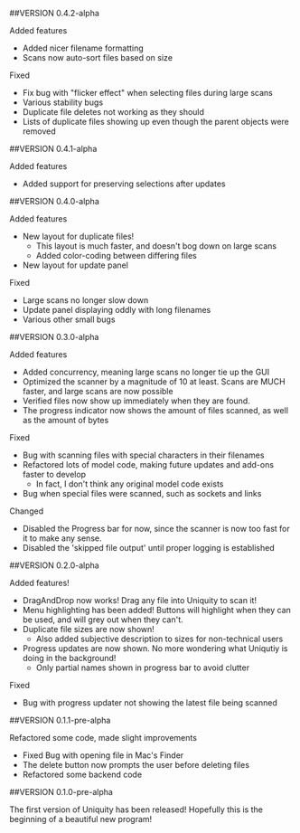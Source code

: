 ##VERSION 0.4.2-alpha

Added features

* Added nicer filename formatting
* Scans now auto-sort files based on size

Fixed

* Fix bug with "flicker effect" when selecting files during large scans
* Various stability bugs
* Duplicate file deletes not working as they should
* Lists of duplicate files showing up even though the parent objects were removed

##VERSION 0.4.1-alpha

Added features

* Added support for preserving selections after updates


##VERSION 0.4.0-alpha

Added features

* New layout for duplicate files!
	* This layout is much faster, and doesn't bog down on large scans
	* Added color-coding between differing files
* New layout for update panel

Fixed

* Large scans no longer slow down
* Update panel displaying oddly with long filenames
* Various other small bugs


##VERSION 0.3.0-alpha

Added features

* Added concurrency, meaning large scans no longer tie up the GUI
* Optimized the scanner by a magnitude of 10 at least. Scans are MUCH faster, and
large scans are now possible
* Verified files now show up immediately when they are found.
* The progress indicator now shows the amount of files scanned, as well as the amount of bytes


Fixed

* Bug with scanning files with special characters in their filenames
* Refactored lots of model code, making future updates and add-ons faster to develop
	* In fact, I don't think any original model code exists
* Bug when special files were scanned, such as sockets and links

Changed

* Disabled the Progress bar for now, since the scanner is now too fast for it to make any sense.
* Disabled the 'skipped file output' until proper logging is established



##VERSION 0.2.0-alpha

Added features!

* DragAndDrop now works! Drag any file into Uniquity to scan it!
* Menu highlighting has been added! Buttons will highlight when they can be used, and will grey out when they can't.
* Duplicate file sizes are now shown!
	* Also added subjective description to sizes for non-technical users
* Progress updates are now shown. No more wondering what Uniqutiy is doing in the background!
	* Only partial names shown in progress bar to avoid clutter

Fixed

* Bug with progress updater not showing the latest file being scanned



##VERSION 0.1.1-pre-alpha

Refactored some code, made slight improvements

* Fixed Bug with opening file in Mac's Finder
* The delete button now prompts the user before deleting files
* Refactored some backend code

##VERSION 0.1.0-pre-alpha

The first version of Uniquity has been released! Hopefully this is the beginning of a beautiful new program!
